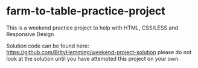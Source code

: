 # farm-to-table-practice-project
This is a weekend practice project to help with HTML, CSS/LESS and Responsive Design


Solution code can be found here: https://github.com/BrityHemming/weekend-project-solution please do not look at the solution until you have attempted this project on your own. 
